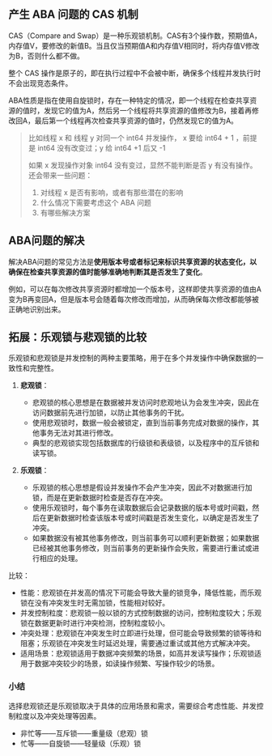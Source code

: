 ## 产生 ABA 问题的 CAS 机制
CAS（Compare and Swap）是一种乐观锁机制。CAS有3个操作数，预期值A，内存值V，要修改的新值B。当且仅当预期值A和内存值V相同时，将内存值V修改为B，否则什么都不做。

整个 CAS 操作是原子的，即在执行过程中不会被中断，确保多个线程并发执行时不会出现竞态条件。

ABA性质是指在使用自旋锁时，存在一种特定的情况，即一个线程在检查共享资源的值时，发现它的值为A，然后另一个线程将共享资源的值修改为B，接着再修改回A，最后第一个线程再次检查共享资源的值时，仍然发现它的值为A。

> 比如线程 x 和 线程 y 对同一个 int64 并发操作， x 要给 int64 + 1 ，前提是 int64 没有改变过；y 给 int64 +1 后又 -1
>
>如果 x 发现操作对象 int64 没有变过，显然不能判断是否 y 有没有操作。
>还会带来一些问题：
>
>1. 对线程 x 是否有影响，或者有那些潜在的影响
>2. 什么情况下需要考虑这个 ABA 问题
>3. 有哪些解决方案

## ABA问题的解决
解决ABA问题的常见方法是**使用版本号或者标记来标识共享资源的状态变化，以确保在检查共享资源的值时能够准确地判断其是否发生了变化**。

例如，可以在每次修改共享资源时都增加一个版本号，这样即使共享资源的值由A变为B再变回A，但是版本号会随着每次修改而增加，从而确保每次修改都能够被正确地识别出来。

## 拓展：乐观锁与悲观锁的比较
乐观锁和悲观锁是并发控制的两种主要策略，用于在多个并发操作中确保数据的一致性和完整性。

1. **悲观锁**：
   - 悲观锁的核心思想是在数据被并发访问时悲观地认为会发生冲突，因此在访问数据前先进行加锁，以防止其他事务的干扰。
   - 使用悲观锁时，数据一般会被锁定，直到当前事务完成对数据的操作，其他事务无法对其进行修改。
   - 典型的悲观锁实现包括数据库的行级锁和表级锁，以及程序中的互斥锁和读写锁。

2. **乐观锁**：
   - 乐观锁的核心思想是假设并发操作不会产生冲突，因此不对数据进行加锁，而是在更新数据时检查是否存在冲突。
   - 使用乐观锁时，每个事务在读取数据后会记录数据的版本号或时间戳，然后在更新数据时检查该版本号或时间戳是否发生变化，以确定是否发生了冲突。
   - 如果数据没有被其他事务修改，则当前事务可以顺利更新数据；如果数据已经被其他事务修改，则当前事务的更新操作会失败，需要进行重试或进行相应的处理。

比较：
- 性能：悲观锁在并发高的情况下可能会导致大量的锁竞争，降低性能，而乐观锁在没有冲突发生时无需加锁，性能相对较好。
- 并发控制粒度：悲观锁一般以锁的方式控制数据的访问，控制粒度较大；乐观锁在数据更新时进行冲突检测，控制粒度较小。
- 冲突处理：悲观锁在冲突发生时立即进行处理，但可能会导致频繁的锁等待和阻塞；乐观锁在冲突发生时延迟处理，需要通过重试或其他方式解决冲突。
- 适用场景：悲观锁适用于数据冲突频繁的场景，如高并发读写操作；乐观锁适用于数据冲突较少的场景，如读操作频繁、写操作较少的场景。

### 小结
选择悲观锁还是乐观锁取决于具体的应用场景和需求，需要综合考虑性能、并发控制粒度以及冲突处理等因素。


- 非忙等——互斥锁——重量级（悲观）锁
- 忙等——自旋锁——轻量级（乐观）锁

